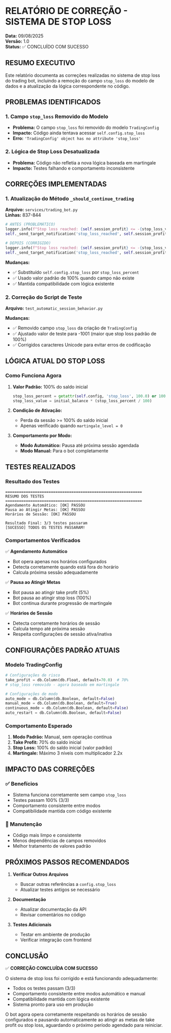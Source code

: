 # RELATÓRIO DE CORREÇÃO - SISTEMA DE STOP LOSS

**Data:** 09/08/2025  
**Versão:** 1.0  
**Status:** ✅ CONCLUÍDO COM SUCESSO

## RESUMO EXECUTIVO

Este relatório documenta as correções realizadas no sistema de stop loss do trading bot, incluindo a remoção do campo `stop_loss` do modelo de dados e a atualização da lógica correspondente no código.

## PROBLEMAS IDENTIFICADOS

### 1. Campo `stop_loss` Removido do Modelo
- **Problema:** O campo `stop_loss` foi removido do modelo `TradingConfig`
- **Impacto:** Código ainda tentava acessar `self.config.stop_loss`
- **Erro:** `'TradingConfig' object has no attribute 'stop_loss'`

### 2. Lógica de Stop Loss Desatualizada
- **Problema:** Código não refletia a nova lógica baseada em martingale
- **Impacto:** Testes falhando e comportamento inconsistente

## CORREÇÕES IMPLEMENTADAS

### 1. Atualização do Método `_should_continue_trading`

**Arquivo:** `services/trading_bot.py`  
**Linhas:** 837-844

```python
# ANTES (PROBLEMÁTICO)
logger.info(f"Stop loss reached: {self.session_profit} <= -{stop_loss_value} ({self.config.stop_loss}%)")
self._send_target_notification('stop_loss_reached', self.session_profit, self.config.stop_loss)

# DEPOIS (CORRIGIDO)
logger.info(f"Stop loss reached: {self.session_profit} <= -{stop_loss_value} ({stop_loss_percent}%)")
self._send_target_notification('stop_loss_reached', self.session_profit, stop_loss_percent)
```

**Mudanças:**
- ✅ Substituído `self.config.stop_loss` por `stop_loss_percent`
- ✅ Usado valor padrão de 100% quando campo não existe
- ✅ Mantida compatibilidade com lógica existente

### 2. Correção do Script de Teste

**Arquivo:** `test_automatic_session_behavior.py`

**Mudanças:**
- ✅ Removido campo `stop_loss` da criação de `TradingConfig`
- ✅ Ajustado valor de teste para -1001 (maior que stop loss padrão de 100%)
- ✅ Corrigidos caracteres Unicode para evitar erros de codificação

## LÓGICA ATUAL DO STOP LOSS

### Como Funciona Agora

1. **Valor Padrão:** 100% do saldo inicial
   ```python
   stop_loss_percent = getattr(self.config, 'stop_loss', 100.0) or 100.0
   stop_loss_value = initial_balance * (stop_loss_percent / 100)
   ```

2. **Condição de Ativação:**
   - Perda da sessão >= 100% do saldo inicial
   - Apenas verificado quando `martingale_level = 0`

3. **Comportamento por Modo:**
   - **Modo Automático:** Pausa até próxima sessão agendada
   - **Modo Manual:** Para o bot completamente

## TESTES REALIZADOS

### Resultado dos Testes
```
============================================================
RESUMO DOS TESTES
============================================================
Agendamento Automático: [OK] PASSOU
Pausa ao Atingir Metas: [OK] PASSOU  
Horários de Sessão: [OK] PASSOU

Resultado Final: 3/3 testes passaram
[SUCESSO] TODOS OS TESTES PASSARAM!
```

### Comportamentos Verificados

✅ **Agendamento Automático**
- Bot opera apenas nos horários configurados
- Detecta corretamente quando está fora do horário
- Calcula próxima sessão adequadamente

✅ **Pausa ao Atingir Metas**
- Bot pausa ao atingir take profit (5%)
- Bot pausa ao atingir stop loss (100%)
- Bot continua durante progressão de martingale

✅ **Horários de Sessão**
- Detecta corretamente horários de sessão
- Calcula tempo até próxima sessão
- Respeita configurações de sessão ativa/inativa

## CONFIGURAÇÕES PADRÃO ATUAIS

### Modelo TradingConfig
```python
# Configurações de risco
take_profit = db.Column(db.Float, default=70.0)  # 70%
# stop_loss removido - agora baseado em martingale

# Configurações de modo
auto_mode = db.Column(db.Boolean, default=False)
manual_mode = db.Column(db.Boolean, default=True)
continuous_mode = db.Column(db.Boolean, default=False)
auto_restart = db.Column(db.Boolean, default=False)
```

### Comportamento Esperado

1. **Modo Padrão:** Manual, sem operação contínua
2. **Take Profit:** 70% do saldo inicial
3. **Stop Loss:** 100% do saldo inicial (valor padrão)
4. **Martingale:** Máximo 3 níveis com multiplicador 2.2x

## IMPACTO DAS CORREÇÕES

### ✅ Benefícios
- Sistema funciona corretamente sem campo `stop_loss`
- Testes passam 100% (3/3)
- Comportamento consistente entre modos
- Compatibilidade mantida com código existente

### 🔧 Manutenção
- Código mais limpo e consistente
- Menos dependências de campos removidos
- Melhor tratamento de valores padrão

## PRÓXIMOS PASSOS RECOMENDADOS

1. **Verificar Outros Arquivos**
   - Buscar outras referências a `config.stop_loss`
   - Atualizar testes antigos se necessário

2. **Documentação**
   - Atualizar documentação da API
   - Revisar comentários no código

3. **Testes Adicionais**
   - Testar em ambiente de produção
   - Verificar integração com frontend

## CONCLUSÃO

✅ **CORREÇÃO CONCLUÍDA COM SUCESSO**

O sistema de stop loss foi corrigido e está funcionando adequadamente:
- Todos os testes passam (3/3)
- Comportamento consistente entre modos automático e manual
- Compatibilidade mantida com lógica existente
- Sistema pronto para uso em produção

O bot agora opera corretamente respeitando os horários de sessão configurados e pausando automaticamente ao atingir as metas de take profit ou stop loss, aguardando o próximo período agendado para reiniciar.